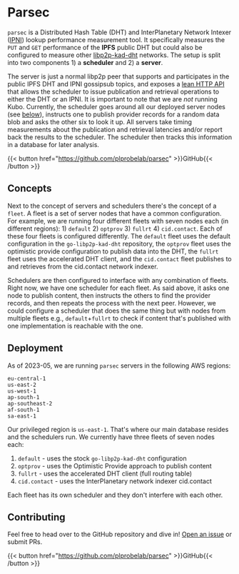 # Parsec

`parsec` is a Distributed Hash Table (DHT) and InterPlanetary Network Intexer ([IPNI](https://github.com/ipni)) lookup performance measurement tool. It specifically measures the `PUT` and `GET` performance of the **IPFS** public DHT but could also be configured to measure other [libp2p-kad-dht](https://github.com/libp2p/specs/blob/master/kad-dht/README.md) networks. The setup is split into two components 1) a **scheduler** and 2) a **server**.

The server is just a normal libp2p peer that supports and participates in the public IPFS DHT and IPNI gossipsub topics, and exposes a [lean HTTP API](https://github.com/plprobelab/parsec/blob/main/server.yaml) that allows the scheduler to issue publication and retrieval operations to either the DHT or an IPNI. It is important to note that we are _not_ running Kubo. Currently, the scheduler goes around all our deployed server nodes (see [below](#deployment)), instructs one to publish provider records for a random data blob and asks the other six to look it up. All servers take timing measurements about the publication and retrieval latencies and/or report back the results to the scheduler. The scheduler then tracks this information in a database for later analysis.

{{< button href="https://github.com/plprobelab/parsec" >}}GitHub{{< /button >}}

## Concepts

Next to the concept of servers and schedulers there's the concept of a `fleet`. A fleet is a set of server nodes that have a common configuration. For example, we are running four different fleets with seven nodes each (in different regions): 1) `default` 2) `optprov` 3) `fullrt` 4) `cid.contact`. Each of these four fleets is configured differently. The `default` fleet uses the default configuration in the `go-libp2p-kad-dht` repository, the `optprov` fleet uses the optimistic provide configuration to publish data into the DHT, the `fullrt` fleet uses the accelerated DHT client, and the `cid.contact` fleet publishes to and retrieves from the cid.contact network indexer.

Schedulers are then configured to interface with any combination of fleets. Right now, we have one scheduler for each fleet. As said above, it asks one node to publish content, then instructs the others to find the provider records, and then repeats the process with the next peer. However, we could configure a scheduler that does the same thing but with nodes from multiple fleets e.g., `default`+`fullrt` to check if content that's published with one implementation is reachable with the one.

## Deployment

As of 2023-05, we are running `parsec` servers in the following AWS regions:

```
eu-central-1
us-east-2
us-west-1
ap-south-1
ap-southeast-2
af-south-1
sa-east-1
```

Our privileged region is `us-east-1`. That's where our main database resides and
the schedulers run. We currently have three fleets of seven nodes each:

1. `default` - uses the stock `go-libp2p-kad-dht` configuration
2. `optprov` - uses the Optimistic Provide approach to publish content
3. `fullrt` - uses the accelerated DHT client (full routing table)
4. `cid.contact` - uses the InterPlanetary network indexer cid.contact

Each fleet has its own scheduler and they don't interfere with each other.

## Contributing

Feel free to head over to the GitHub repository and dive in! [Open an issue](https://github.com/plprobelab/parsec/issues/new) or submit PRs.

{{< button href="https://github.com/plprobelab/parsec" >}}GitHub{{< /button >}}
